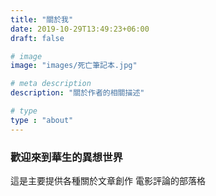 ```yaml
---
title: "關於我"
date: 2019-10-29T13:49:23+06:00
draft: false

# image
image: "images/死亡筆記本.jpg"

# meta description
description: "關於作者的相關描述"

# type
type : "about"
---
```



### 歡迎來到華生的異想世界

這是主要提供各種關於文章創作 電影評論的部落格